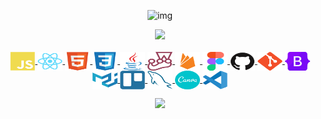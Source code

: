 <div align="center">
   
![img](https://cdna.artstation.com/p/assets/images/images/021/720/920/original/pixel-jeff-mario.gif?1572709433)
   
<a href="https://github.com/lyandrasaito">
<img height="180em" src="https://github-readme-stats.vercel.app/api?username=lyandrasaito&show_icons=true&theme=tokyonight&include_all_commits=true&count_private=true"/>

   
<div style="display: inline_block"><br>
  <img align="center" alt="Js" height="30" width="40" src="https://raw.githubusercontent.com/devicons/devicon/master/icons/javascript/javascript-plain.svg">
  <img align="center" alt="React" height="30" width="40" src="https://raw.githubusercontent.com/devicons/devicon/master/icons/react/react-original.svg">
  <img align="center" alt="HTML" height="30" width="40" src="https://raw.githubusercontent.com/devicons/devicon/master/icons/html5/html5-original.svg">
  <img align="center" alt="CSS" height="30" width="40" src="https://raw.githubusercontent.com/devicons/devicon/master/icons/css3/css3-original.svg">
  <img align="center" alt="Java" height="30" width="40" src="https://github.com/devicons/devicon/blob/master/icons/java/java-original.svg">
  <img align="center" alt="jest" height="30" width="40" src="https://github.com/devicons/devicon/blob/master/icons/jest/jest-plain.svg">
  <img align="center" alt="" height="30" width="40" src="https://github.com/devicons/devicon/blob/master/icons/firebase/firebase-plain.svg">
  <img align="center" alt="" height="30" width="40" src="https://github.com/devicons/devicon/blob/master/icons/figma/figma-original.svg">
  <img align="center" alt="" height="30" width="40" src="https://github.com/devicons/devicon/blob/master/icons/github/github-original.svg">
  <img align="center" alt="" height="30" width="40" src="https://github.com/devicons/devicon/blob/master/icons/git/git-original.svg">
  <img align="center" alt="" height="30" width="40" src="https://github.com/devicons/devicon/blob/master/icons/bootstrap/bootstrap-original.svg">
  <img align="center" alt="" height="30" width="40" src="https://github.com/devicons/devicon/blob/master/icons/materialui/materialui-original.svg">
  <img align="center" alt="" height="30" width="40" src="https://github.com/devicons/devicon/blob/master/icons/trello/trello-plain.svg">
  <img align="center" alt="" height="30" width="40" src="https://github.com/devicons/devicon/blob/master/icons/mysql/mysql-original.svg">
  <img align="center" alt="" height="30" width="40" src="https://github.com/devicons/devicon/blob/master/icons/canva/canva-original.svg">
  <img align="center" alt="" height="30" width="40" src="https://github.com/devicons/devicon/blob/master/icons/vscode/vscode-original.svg">
   
</div>
   
<a href="https://www.linkedin.com/in/lyandra-saito" target="_blank" rel="noopener noreferrer"><img src="https://img.shields.io/badge/LinkedIn-0077B5?style=for-the-badge&logo=linkedin&logoColor=white" target="_blank" rel="noopener noreferrer"> 
   
</div>
   
<!--
**lyandrasaito/lyandrasaito** is a ✨ _special_ ✨ repository because its `README.md` (this file) appears on your GitHub profile.

Here are some ideas to get you started:

- 🔭 I’m currently working on ...
- 🌱 I’m currently learning ...
- 👯 I’m looking to collaborate on ...
- 🤔 I’m looking for help with ...
- 💬 Ask me about ...
- 📫 How to reach me: ...
- 😄 Pronouns: ...
- ⚡ Fun fact: ...
<img height="180em" src="https://github-readme-stats.vercel.app/api/top-langs/?username=lyandrasaito&layout=compact&langs_count=7&theme=dark"/>

-->

